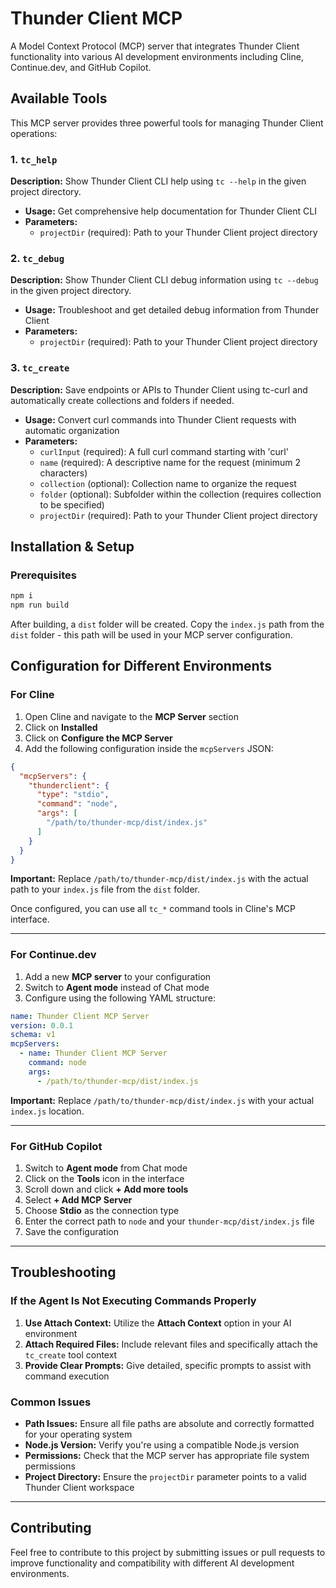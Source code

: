 # Thunder Client MCP

A Model Context Protocol (MCP) server that integrates Thunder Client functionality into various AI development environments including Cline, Continue.dev, and GitHub Copilot.

## Available Tools

This MCP server provides three powerful tools for managing Thunder Client operations:

### 1. `tc_help`
**Description:** Show Thunder Client CLI help using `tc --help` in the given project directory.
- **Usage:** Get comprehensive help documentation for Thunder Client CLI
- **Parameters:** 
  - `projectDir` (required): Path to your Thunder Client project directory

### 2. `tc_debug`
**Description:** Show Thunder Client CLI debug information using `tc --debug` in the given project directory.
- **Usage:** Troubleshoot and get detailed debug information from Thunder Client
- **Parameters:**
  - `projectDir` (required): Path to your Thunder Client project directory

### 3. `tc_create`
**Description:** Save endpoints or APIs to Thunder Client using tc-curl and automatically create collections and folders if needed.
- **Usage:** Convert curl commands into Thunder Client requests with automatic organization
- **Parameters:**
  - `curlInput` (required): A full curl command starting with 'curl'
  - `name` (required): A descriptive name for the request (minimum 2 characters)
  - `collection` (optional): Collection name to organize the request
  - `folder` (optional): Subfolder within the collection (requires collection to be specified)
  - `projectDir` (required): Path to your Thunder Client project directory

## Installation & Setup

### Prerequisites
```bash
npm i
npm run build
```
After building, a `dist` folder will be created. Copy the `index.js` path from the `dist` folder - this path will be used in your MCP server configuration.

 
## Configuration for Different Environments

### For Cline

1. Open Cline and navigate to the **MCP Server** section
2. Click on **Installed**
3. Click on **Configure the MCP Server**
4. Add the following configuration inside the `mcpServers` JSON:

```json
{
  "mcpServers": {
    "thunderclient": {
      "type": "stdio",
      "command": "node",
      "args": [
        "/path/to/thunder-mcp/dist/index.js"
      ]
    }
  }
}
```

**Important:** Replace `/path/to/thunder-mcp/dist/index.js` with the actual path to your `index.js` file from the `dist` folder.

Once configured, you can use all `tc_*` command tools in Cline's MCP interface.

---

### For Continue.dev

1. Add a new **MCP server** to your configuration
2. Switch to **Agent mode** instead of Chat mode
3. Configure using the following YAML structure:

```yaml
name: Thunder Client MCP Server
version: 0.0.1
schema: v1
mcpServers:
  - name: Thunder Client MCP Server
    command: node
    args:
      - /path/to/thunder-mcp/dist/index.js
```

**Important:** Replace `/path/to/thunder-mcp/dist/index.js` with your actual `index.js` location.

---

### For GitHub Copilot

1. Switch to **Agent mode** from Chat mode
2. Click on the **Tools** icon in the interface
3. Scroll down and click **+ Add more tools**
4. Select **+ Add MCP Server**
5. Choose **Stdio** as the connection type
6. Enter the correct path to `node` and your `thunder-mcp/dist/index.js` file
7. Save the configuration

---

## Troubleshooting

### If the Agent Is Not Executing Commands Properly

1. **Use Attach Context:** Utilize the **Attach Context** option in your AI environment
2. **Attach Required Files:** Include relevant files and specifically attach the `tc_create` tool context
3. **Provide Clear Prompts:** Give detailed, specific prompts to assist with command execution

### Common Issues

- **Path Issues:** Ensure all file paths are absolute and correctly formatted for your operating system
- **Node.js Version:** Verify you're using a compatible Node.js version
- **Permissions:** Check that the MCP server has appropriate file system permissions
- **Project Directory:** Ensure the `projectDir` parameter points to a valid Thunder Client workspace

---

## Contributing

Feel free to contribute to this project by submitting issues or pull requests to improve functionality and compatibility with different AI development environments.

